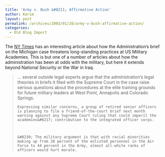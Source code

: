 ```yaml
---
title: 'Army v. Bush &#8211; Affirmative Action'
author: Kerim
layout: post
permalink: /archives/2003/01/28/army-v-bush-affirmative-action/
categories:
  - Old Blog Import
---
```

The <a href="http://www.nytimes.com/2003/01/28/education/28RECR.html?pagewanted=all&position=top" onclick="_gaq.push(['_trackEvent', 'outbound-article', 'http://www.nytimes.com/2003/01/28/education/28RECR.html?pagewanted=all&position=top', 'NY Times']);" >NY Times</a> has an interesting article about how the Administration&#8217;s brief on the Michigan case threatens long-standing practices at US Military Academies. This is but one of a number of articles about how the administration has been at odds with the military, but here it extends beyond National Security or the War in Iraq.


>   &#8230; several outside legal experts argue that the administration&#8217;s legal theories in briefs it filed with the Supreme Court in the case raise serious questions about the procedures at the elite training grounds for future military leaders at West Point, Annapolis and Colorado Springs. 
>   
>   
>     Expressing similar concerns, a group of retired senior officers is planning to file a friend-of-the-court brief next month warning against any Supreme Court ruling that could imperil the academies&#8217; contribution to the integrated officer corps.
>   
>   
>   
>     &#8230; The military argument is that with racial minorities making up from 28 percent of the enlisted personnel in the Air Force to 44 percent in the Army, almost all-white ranks of officers would hurt morale.
>   


